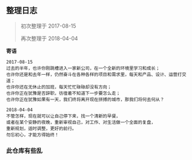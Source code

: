 ## 整理日志

> 初次整理于 2017-08-15
> 
> 再次整理于 2018-04-04

**寄语**

	2017-08-15
	过去的半年，也许你刚跳槽进入一家新公司，在一个全新的环境里学习和成长；
	也许你还是和去年一样，仍然奋斗在各种各样的项目和需求里，每天和产品、设计、运营打交道；
	也许你还在无休止的加班，每天忙忙碌碌却没有方向；
	也许你正在犹豫是否辞职，彷徨着不知道下一步要怎么走；
	也许你正在犹豫如果有一天，我们终将离开现在拼搏的城市，那我们将何去何从？

	2018-04-04
	不管怎样，现在就可以让自己停下来，找一个清新的早餐，
	或者在某个安静的夜晚，重新审视自己，对工作、对生活做一个全面的复盘，
	重新规划，适时调整，更好的前行。
	勿忘初心，才能方得始终！

### 此仓库有些乱